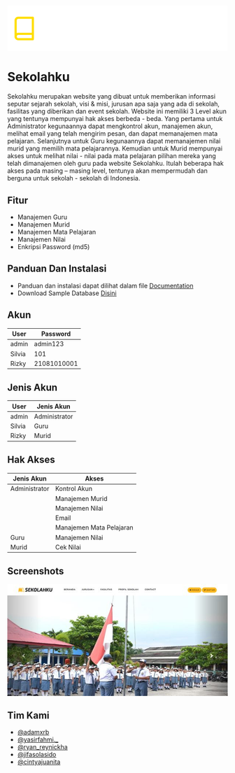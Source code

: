 
![Screenshot](banner.png)


# Sekolahku

Sekolahku merupakan website yang dibuat untuk memberikan informasi seputar sejarah sekolah, visi & misi, jurusan apa saja yang ada di sekolah, fasilitas yang diberikan dan event sekolah. Website ini memiliki 3 Level akun yang tentunya mempunyai hak akses berbeda - beda. Yang pertama untuk Administrator kegunaannya dapat mengkontrol akun, manajemen akun, melihat email yang telah mengirim pesan, dan dapat memanajemen mata pelajaran. Selanjutnya untuk Guru kegunaannya dapat memanajemen nilai murid yang memilih mata pelajarannya. Kemudian untuk Murid mempunyai akses untuk melihat nilai - nilai pada mata pelajaran pilihan mereka yang telah dimanajemen oleh guru pada website Sekolahku. Itulah beberapa hak akses pada masing – masing level, tentunya akan mempermudah dan berguna untuk sekolah - sekolah di Indonesia.

## Fitur
- Manajemen Guru
- Manajemen Murid
- Manajemen Mata Pelajaran
- Manajemen Nilai
- Enkripsi Password (md5)

## Panduan Dan Instalasi
- Panduan dan instalasi dapat dilihat dalam file [Documentation](Documentation.pdf)
- Download Sample Database [Disini](database/sekolahku.sql)

## Akun

| User             |Password                                        | 
| ----------------- | ------------------------------------------------------------------ |
| admin | admin123 |
| Silvia | 101 
| Rizky | 21081010001 |

## Jenis Akun
| User             |Jenis Akun                                        | 
| ----------------- | ------------------------------------------------------------------ |
| admin | Administrator |
| Silvia | Guru 
| Rizky | Murid |



## Hak Akses
| Jenis Akun             | Akses                                                          | 
| ----------------- | ------------------------------------------------------------------ |
| Administrator | Kontrol Akun
||Manajemen Murid
||Manajemen Nilai 
||Email
||Manajemen Mata Pelajaran
| Guru | Manajemen Nilai |
| Murid | Cek Nilai |

## Screenshots

![App Screenshot](Docs/ss_home.jpg)


## Tim Kami

- [@adamxrb](https://www.instagram.com/adamxrb/)
- [@yasirfahmi._](https://www.instagram.com/yasirfahmi._)
- [@ryan_reynickha](https://www.instagram.com/ryan_reynickha)
- [@jifasolasido](https://www.instagram.com/jifasolasido)
- [@cintyajuanita](https://www.instagram.com/cintyajuanita)

